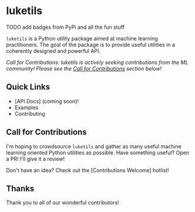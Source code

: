 # luketils

TODO add badges from PyPi and all the fun stuff

`luketils` is a Python utility package aimed at machine learning practitioners.
The goal of the package is to provide useful utilities in a coherently designed and
powerful API.

_Call for Contributions:_ *luketils is actively seeking contributions from the ML
community!  Please see the [Call for Contributions](#call_for_contributions) section below!*

## Quick Links

- [API Docs] (coming soon)!
- Examples
- Contributing

## Call for Contributions

I'm hoping to crowdsource `luketils` and gather as many
useful machine learning oriented Python utilities as possible.  Have something useful?
Open a PR!  I'll give it a review!  

Don't have an idea?  Check out the [Contributions Welcome] hotlist!

## Thanks

Thank you to all of our wonderful contributors!
